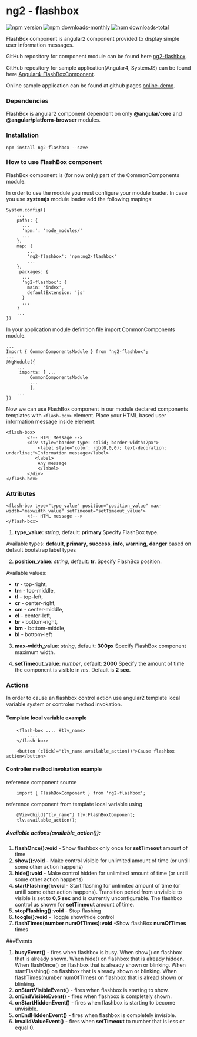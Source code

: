 # ng2 - flashbox
[![npm version](https://img.shields.io/npm/v/ng2-flashbox.svg)](https://www.npmjs.com/package/ng2-flashbox) [![npm downloads-monthly](https://img.shields.io/npm/dm/ng2-flashbox.svg)](https://www.npmjs.com/package/ng2-flashbox) [![npm downloads-total](https://img.shields.io/npm/dt/ng2-flashbox.svg)](https://www.npmjs.com/package/ng2-flashbox)

FlashBox component is angular2 component provided to display simple user information messages.

GitHub repository for component module can be found here [ng2-flashbox](https://github.com/vladimirpavk/ng2-flashbox/).

GitHub repository for sample application(Angular4, SystemJS) can be found here [Angular4-FlashBoxComponent](https://github.com/vladimirpavk/Angular4-FlashBoxComponent).

Online sample application can be found at github pages [online-demo](https://vladimirpavk.github.io/Angular4-FlashBoxComponent/).

### Dependencies
FlashBox is angular2 component dependent on only **@angular/core** and **@angular/platform-browser** modules.

### Installation
```
npm install ng2-flashbox --save
```

### How to use FlashBox component
FlashBox component is (for now only) part of the CommonComponents module.

In order to use the module you must configure your module loader. In case you use **systemjs** module loader add the following mapings:
```
System.config({
    ...
    paths: {
      ...
      'npm:': 'node_modules/'
      ...
    },
    map: {
        ...
        'ng2-flashbox': 'npm:ng2-flashbox'
        ...
    },
     packages: {
      ...
      'ng2-flashbox': {
        main: 'index',
        defaultExtension: 'js'
      }
      ...
    }
    ...
})
```

In your application module definition file import CommonComponents module.
```
... 
Import { CommonComponentsModule } from 'ng2-flashbox';
...
@NgModule({
    ...
     imports: [ ...
         CommonComponentsModule 
         ...
         ],
    ...
})
```

Now we can use FlashBox component in our module declared components templates with ```<flash-box>``` element.
Place your  HTML based user information message inside element.

```
<flash-box>
        <!-- HTML Message -->
        <div style="border-type: solid; border-width:2px">
            <label style="color: rgb(0,0,0); text-decoration: underline;">Information message</label>
           <label>
            Any message
            </label>
        </div>
</flash-box> 

```

### Attributes

```
<flash-box type="type_value" position="position_value" max-width="maxwidth_value" setTimeout="setTimeout_value">
        <!-- HTML message -->
</flash-box>    
```

1. **type_value**: *string*, default: **primary**
Specify FlashBox type. 

Available types: **default**, **primary**, **success**, **info**, **warning**, **danger** 
based on default bootstrap label types

2. **position_value**: *string*, default: **tr**. 
Specify FlashBox position.

Available values:
  * **tr** - top-right,
  * **tm** - top-middle,
  * **tl** - top-left,
  * **cr** - center-right,
  * **cm** - center-middle,
  * **cl** - center-left,
  * **br** - bottom-right,
  * **bm** - bottom-middle,
  * **bl** - bottom-left

3. **max-width_value**: *string*, default: **300px**
Specify FlashBox component maximum width.

4. **setTimeout_value**: *number*, default: **2000**
Specify the amount of time the component is visible in *ms*. Default is **2 sec**.


### Actions

In order to cause an flashbox control action use angular2 template local variable system or controler method invokation.

#### **Template local variable example**
```
    <flash-box .... #tlv_name>
        ....
    </flash-box>
    
    <button (click)="tlv_name.available_action()">Cause flashbox action</button>
```

#### **Controller method invokation example**

reference component source
```
    import { FlashBoxComponent } from 'ng2-flashbox';
```

reference component from template local variable using 
```
    @ViewChild("tlv_name") tlv:FlashBoxComponent;
    tlv.available_action();
```

##### **Available actions(available_action())**:
1. **flashOnce():void** - Show flashbox only once for **setTimeout** amount of time
2. **show():void** - Make control visible for unlimited amount of time (or untill some other action happens)
3. **hide():void** - Make control hidden for unlimited amount of time (or untill some other action happens)
4. **startFlashing():void** - Start flashing for unlimited amount of time (or untill some other action happens).
Transition period from unvisible to visible is set to **0,5 sec** and is currently unconfigurable. The flashbox control us shown for **setTimeout** amount of time.
5. **stopFlashing():void** - Stop flashing
6. **toogle():void** - Toggle show/hide control
7. **flashTimes(number numOfTimes):void** -Show flashBox **numOfTimes** times

###Events
1. **busyEvent()** - fires when flashbox is busy. 
    When show() on flashbox that is already shown.
    When hide() on flashbox that is already hidden.
    When flashOnce() on flashbox that is already shown or blinking.
    When startFlashing() on flashbox that is already shown or blinking.
    When flashTimes(number numOfTImes) on flashbox that is alread shown or blinking.
2. **onStartVisibleEvent()** - fires when flashbox is starting to show.
3. **onEndVisibleEvent()** - fires when flashbox is completely shown.
4. **onStartHiddenEvent()** - fires when flashbox is starting to become unvisible.
5. **onEndHiddenEvent()** - fires when flashbox is completely invisible.
6. **invalidValueEvent()** - fires when **setTimeout** to number that is less or equal 0.

